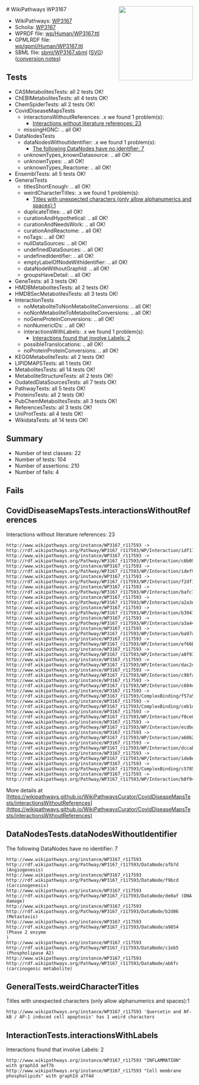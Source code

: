 <img style="float: right; width: 200px" src="../logo.png" />
# WikiPathways WP3167

* WikiPathways: [WP3167](https://identifiers.org/wikipathways:WP3167)
* Scholia: [WP3167](https://scholia.toolforge.org/wikipathways/WP3167)
* WPRDF file: [wp/Human/WP3167.ttl](../wp/Human/WP3167.ttl)
* GPMLRDF file: [wp/gpml/Human/WP3167.ttl](../wp/gpml/Human/WP3167.ttl)
* SBML file: [sbml/WP3167.sbml](../sbml/WP3167.sbml) ([SVG](../sbml/WP3167.svg)) ([conversion notes](../sbml/WP3167.txt))

## Tests
* CASMetabolitesTests: all 2 tests OK!
* ChEBIMetabolitesTests: all 4 tests OK!
* ChemSpiderTests: all 2 tests OK!
* CovidDiseaseMapsTests
    * interactionsWithoutReferences: .x we found 1 problem(s):
        * [Interactions without literature references: 23](#9701cd03)
    * missingHGNC: .. all OK!
* DataNodesTests
    * dataNodesWithoutIdentifier: .x we found 1 problem(s):
        * [The following DataNodes have no identifier: 7](#d2d32fa6)
    * unknownTypes_knownDatasource: .. all OK!
    * unknownTypes: .. all OK!
    * unknownTypes_Reactome: .. all OK!
* EnsemblTests: all 5 tests OK!
* GeneralTests
    * titlesShortEnough: .. all OK!
    * weirdCharacterTitles: .x we found 1 problem(s):
        * [Titles with unexpected characters (only allow alphanumerics and spaces):1](#fda87b3f)
    * duplicateTitles: .. all OK!
    * curationAndHypothetical: .. all OK!
    * curationAndNeedsWork: .. all OK!
    * curationAndReactome: .. all OK!
    * noTags: .. all OK!
    * nullDataSources: .. all OK!
    * undefinedDataSources: .. all OK!
    * undefinedIdentifier: .. all OK!
    * emptyLabelOfNodeWithIdentifier: .. all OK!
    * dataNodeWithoutGraphId: .. all OK!
    * groupsHaveDetail: .. all OK!
* GeneTests: all 3 tests OK!
* HMDBMetabolitesTests: all 2 tests OK!
* HMDBSecMetabolitesTests: all 3 tests OK!
* InteractionTests
    * noMetaboliteToNonMetaboliteConversions: .. all OK!
    * noNonMetaboliteToMetaboliteConversions: .. all OK!
    * noGeneProteinConversions: .. all OK!
    * nonNumericIDs: .. all OK!
    * interactionsWithLabels: .x we found 1 problem(s):
        * [Interactions found that involve Labels: 2](#630d2679)
    * possibleTranslocations: .. all OK!
    * noProteinProteinConversions: .. all OK!
* KEGGMetaboliteTests: all 2 tests OK!
* LIPIDMAPSTests: all 1 tests OK!
* MetabolitesTests: all 14 tests OK!
* MetaboliteStructureTests: all 2 tests OK!
* OudatedDataSourcesTests: all 7 tests OK!
* PathwayTests: all 5 tests OK!
* ProteinsTests: all 2 tests OK!
* PubChemMetabolitesTests: all 3 tests OK!
* ReferencesTests: all 3 tests OK!
* UniProtTests: all 4 tests OK!
* WikidataTests: all 14 tests OK!


## Summary

* Number of test classes: 22
* Number of tests: 104
* Number of assertions: 210
* Number of fails: 4

## Fails

<a name="9701cd03" />

## CovidDiseaseMapsTests.interactionsWithoutReferences

Interactions without literature references: 23
```
http://www.wikipathways.org/instance/WP3167_r117593 -> http://rdf.wikipathways.org/Pathway/WP3167_r117593/WP/Interaction/idf174d5e5
http://www.wikipathways.org/instance/WP3167_r117593 -> http://rdf.wikipathways.org/Pathway/WP3167_r117593/WP/Interaction/c6b09
http://www.wikipathways.org/instance/WP3167_r117593 -> http://rdf.wikipathways.org/Pathway/WP3167_r117593/WP/Interaction/idef916c1c
http://www.wikipathways.org/instance/WP3167_r117593 -> http://rdf.wikipathways.org/Pathway/WP3167_r117593/WP/Interaction/f2df1
http://www.wikipathways.org/instance/WP3167_r117593 -> http://rdf.wikipathways.org/Pathway/WP3167_r117593/WP/Interaction/bafc7
http://www.wikipathways.org/instance/WP3167_r117593 -> http://rdf.wikipathways.org/Pathway/WP3167_r117593/WP/Interaction/a2a3e
http://www.wikipathways.org/instance/WP3167_r117593 -> http://rdf.wikipathways.org/Pathway/WP3167_r117593/WP/Interaction/b3941
http://www.wikipathways.org/instance/WP3167_r117593 -> http://rdf.wikipathways.org/Pathway/WP3167_r117593/WP/Interaction/a3a44
http://www.wikipathways.org/instance/WP3167_r117593 -> http://rdf.wikipathways.org/Pathway/WP3167_r117593/WP/Interaction/ba97a
http://www.wikipathways.org/instance/WP3167_r117593 -> http://rdf.wikipathways.org/Pathway/WP3167_r117593/WP/Interaction/ef66b
http://www.wikipathways.org/instance/WP3167_r117593 -> http://rdf.wikipathways.org/Pathway/WP3167_r117593/WP/Interaction/a8f93
http://www.wikipathways.org/instance/WP3167_r117593 -> http://rdf.wikipathways.org/Pathway/WP3167_r117593/WP/Interaction/dac2c
http://www.wikipathways.org/instance/WP3167_r117593 -> http://rdf.wikipathways.org/Pathway/WP3167_r117593/WP/Interaction/c98fa
http://www.wikipathways.org/instance/WP3167_r117593 -> http://rdf.wikipathways.org/Pathway/WP3167_r117593/WP/Interaction/c604c
http://www.wikipathways.org/instance/WP3167_r117593 -> http://rdf.wikipathways.org/Pathway/WP3167_r117593/ComplexBinding/f57a5
http://www.wikipathways.org/instance/WP3167_r117593 -> http://rdf.wikipathways.org/Pathway/WP3167_r117593/ComplexBinding/ceb1d
http://www.wikipathways.org/instance/WP3167_r117593 -> http://rdf.wikipathways.org/Pathway/WP3167_r117593/WP/Interaction/f0ce0
http://www.wikipathways.org/instance/WP3167_r117593 -> http://rdf.wikipathways.org/Pathway/WP3167_r117593/WP/Interaction/ecdbd
http://www.wikipathways.org/instance/WP3167_r117593 -> http://rdf.wikipathways.org/Pathway/WP3167_r117593/WP/Interaction/a60b2
http://www.wikipathways.org/instance/WP3167_r117593 -> http://rdf.wikipathways.org/Pathway/WP3167_r117593/WP/Interaction/dccab
http://www.wikipathways.org/instance/WP3167_r117593 -> http://rdf.wikipathways.org/Pathway/WP3167_r117593/WP/Interaction/ide8e51c45
http://www.wikipathways.org/instance/WP3167_r117593 -> http://rdf.wikipathways.org/Pathway/WP3167_r117593/ComplexBinding/c5785
http://www.wikipathways.org/instance/WP3167_r117593 -> http://rdf.wikipathways.org/Pathway/WP3167_r117593/WP/Interaction/b8f94
```

More details at [https://wikipathways.github.io/WikiPathwaysCurator/CovidDiseaseMapsTests/interactionsWithoutReferences](https://wikipathways.github.io/WikiPathwaysCurator/CovidDiseaseMapsTests/interactionsWithoutReferences)

<a name="d2d32fa6" />

## DataNodesTests.dataNodesWithoutIdentifier

The following DataNodes have no identifier: 7
```
http://www.wikipathways.org/instance/WP3167_r117593 http://rdf.wikipathways.org/Pathway/WP3167_r117593/DataNode/afb7d (Angiogenesis)
http://www.wikipathways.org/instance/WP3167_r117593 http://rdf.wikipathways.org/Pathway/WP3167_r117593/DataNode/f9bcd (Carcinogenesis)
http://www.wikipathways.org/instance/WP3167_r117593 http://rdf.wikipathways.org/Pathway/WP3167_r117593/DataNode/de0af (DNA damage)
http://www.wikipathways.org/instance/WP3167_r117593 http://rdf.wikipathways.org/Pathway/WP3167_r117593/DataNode/b2d86 (Metastasis)
http://www.wikipathways.org/instance/WP3167_r117593 http://rdf.wikipathways.org/Pathway/WP3167_r117593/DataNode/a9854 (Phase 2 enzyme
)
http://www.wikipathways.org/instance/WP3167_r117593 http://rdf.wikipathways.org/Pathway/WP3167_r117593/DataNode/c1eb5 (Phospholipase A2)
http://www.wikipathways.org/instance/WP3167_r117593 http://rdf.wikipathways.org/Pathway/WP3167_r117593/DataNode/ab6fc (carcinogenic metabolite)
```

<a name="fda87b3f" />

## GeneralTests.weirdCharacterTitles

Titles with unexpected characters (only allow alphanumerics and spaces):1
```
http://www.wikipathways.org/instance/WP3167_r117593 'Quercetin and Nf-kB / AP-1 induced cell apoptosis' has 1 weird characters
```

<a name="630d2679" />

## InteractionTests.interactionsWithLabels

Interactions found that involve Labels: 2
```
http://www.wikipathways.org/instance/WP3167_r117593 "INFLAMMATION" with graphId aef7b
http://www.wikipathways.org/instance/WP3167_r117593 "Cell membrane phospholipids" with graphId a7f4d
```

